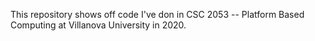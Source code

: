 This repository shows off code I've don in CSC 2053 -- Platform Based Computing at Villanova University in 2020.